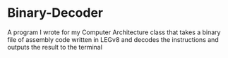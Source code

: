 # Binary-Decoder
A program I wrote for my Computer Architecture class that takes a binary file of assembly code written in LEGv8 and decodes the instructions and outputs the result to the terminal
